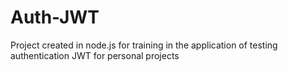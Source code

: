# Auth-JWT
Project created in node.js for training in the application of testing authentication JWT for personal projects
